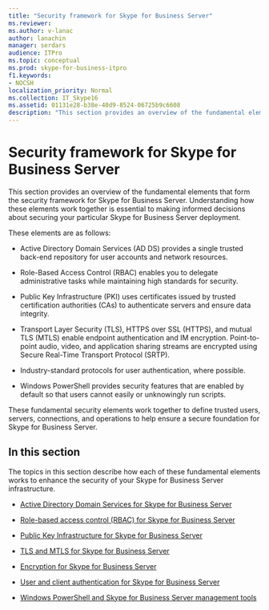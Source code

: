 ```yaml
---
title: "Security framework for Skype for Business Server"
ms.reviewer: 
ms.author: v-lanac
author: lanachin
manager: serdars
audience: ITPro
ms.topic: conceptual
ms.prod: skype-for-business-itpro
f1.keywords:
- NOCSH
localization_priority: Normal
ms.collection: IT_Skype16
ms.assetid: 01131e28-b38e-40d9-8524-06725b9c6608
description: "This section provides an overview of the fundamental elements that form the security framework for Skype for Business Server. Understanding how these elements work together is essential to making informed decisions about securing your particular Skype for Business Server deployment."
---
```


# Security framework for Skype for Business Server
 
This section provides an overview of the fundamental elements that form the security framework for Skype for Business Server. Understanding how these elements work together is essential to making informed decisions about securing your particular Skype for Business Server deployment.
  
These elements are as follows:
  
- Active Directory Domain Services (AD DS) provides a single trusted back-end repository for user accounts and network resources.
    
- Role-Based Access Control (RBAC) enables you to delegate administrative tasks while maintaining high standards for security.
    
- Public Key Infrastructure (PKI) uses certificates issued by trusted certification authorities (CAs) to authenticate servers and ensure data integrity.
    
- Transport Layer Security (TLS), HTTPS over SSL (HTTPS), and mutual TLS (MTLS) enable endpoint authentication and IM encryption. Point-to-point audio, video, and application sharing streams are encrypted using Secure Real-Time Transport Protocol (SRTP).
    
- Industry-standard protocols for user authentication, where possible.
    
- Windows PowerShell provides security features that are enabled by default so that users cannot easily or unknowingly run scripts.
    
These fundamental security elements work together to define trusted users, servers, connections, and operations to help ensure a secure foundation for Skype for Business Server.
  
## In this section

The topics in this section describe how each of these fundamental elements works to enhance the security of your Skype for Business Server infrastructure.
  
- [Active Directory Domain Services for Skype for Business Server](active-directory-domain-services.md)
    
- [Role-based access control (RBAC) for Skype for Business Server](role-based-access-control-rbac.md)
    
- [Public Key Infrastructure for Skype for Business Server](public-key-infrastructure-for-skype.md)
    
- [TLS and MTLS for Skype for Business Server](tls-and-mtls.md)
    
- [Encryption for Skype for Business Server](encryption.md)
    
- [User and client authentication for Skype for Business Server](user-and-client-authentication.md)
    
- [Windows PowerShell and Skype for Business Server management tools](management-tools.md)
    

